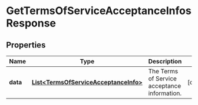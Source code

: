 

# GetTermsOfServiceAcceptanceInfosResponse


## Properties

| Name | Type | Description | Notes |
|------------ | ------------- | ------------- | -------------|
|**data** | [**List&lt;TermsOfServiceAcceptanceInfo&gt;**](TermsOfServiceAcceptanceInfo.md) | The Terms of Service acceptance information. |  [optional] |



